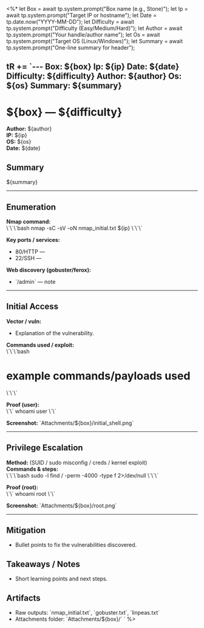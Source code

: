 <%*
let Box = await tp.system.prompt("Box name (e.g., Stone)");
let Ip = await tp.system.prompt("Target IP or hostname");
let Date = tp.date.now("YYYY-MM-DD");
let Difficulty = await tp.system.prompt("Difficulty (Easy/Medium/Hard)");
let Author = await tp.system.prompt("Your handle/author name");
let Os = await tp.system.prompt("Target OS (Linux/Windows)");
let Summary = await tp.system.prompt("One-line summary for header");

tR += `---
Box: ${box}
Ip: ${ip}
Date: ${date}
Difficulty: ${difficulty}
Author: ${author}
Os: ${os}
Summary: ${summary}
---

# ${box} — ${difficulty}

**Author:** ${author}  
**IP:** ${ip}  
**OS:** ${os}  
**Date:** ${date}  

## Summary
${summary}

---

## Enumeration
**Nmap command:**  
\\\`\\\`\\\`bash
nmap -sC -sV -oN nmap_initial.txt ${ip}
\\\`\\\`\\\`

**Key ports / services:**  
- 80/HTTP —  
- 22/SSH —

**Web discovery (gobuster/ferox):**  
- \`/admin\` — note

---

## Initial Access
**Vector / vuln:**  
- Explanation of the vulnerability.

**Commands used / exploit:**  
\\\`\\\`\\\`bash
# example commands/payloads used
\\\`\\\`\\\`

**Proof (user):**  
\\\`\\\`
whoami
user
\\\`\\\`

**Screenshot:** \`Attachments/${box}/initial_shell.png\`

---

## Privilege Escalation
**Method:** (SUID / sudo misconfig / creds / kernel exploit)  
**Commands & steps:**  
\\\`\\\`\\\`bash
sudo -l
find / -perm -4000 -type f 2>/dev/null
\\\`\\\`\\\`

**Proof (root):**  
\\\`\\\`
whoami
root
\\\`\\\`

**Screenshot:** \`Attachments/${box}/root.png\`

---

## Mitigation
- Bullet points to fix the vulnerabilities discovered.

## Takeaways / Notes
- Short learning points and next steps.

## Artifacts
- Raw outputs: \`nmap_initial.txt\`, \`gobuster.txt\`, \`linpeas.txt\`
- Attachments folder: \`Attachments/${box}/\`
`
%>
